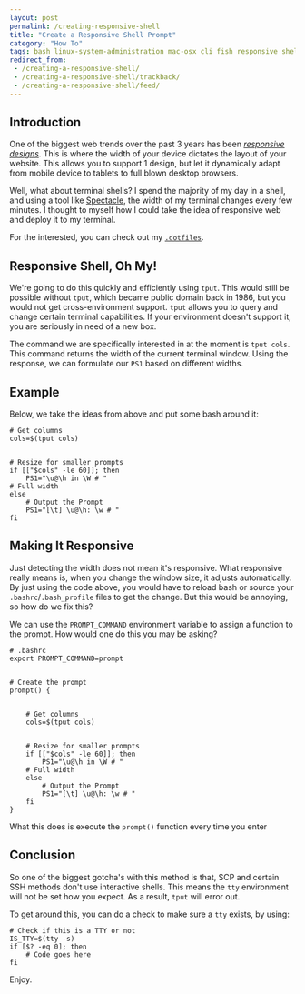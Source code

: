 ```yaml
---
layout: post
permalink: /creating-responsive-shell
title: "Create a Responsive Shell Prompt"
category: "How To"
tags: bash linux-system-administration mac-osx cli fish responsive shell terminal tput tty zsh
redirect_from:
 - /creating-a-responsive-shell/
 - /creating-a-responsive-shell/trackback/
 - /creating-a-responsive-shell/feed/ 
---
```

## Introduction

One of the biggest web trends over the past 3 years has been [_responsive designs_](http://www.smashingmagazine.com/responsive-web-design-guidelines-tutorials/). This is where the width of your device dictates the layout of your website. This allows you to support 1 design, but let it dynamically adapt from mobile device to tablets to full blown desktop browsers.

Well, what about terminal shells? I spend the majority of my day in a shell, and using a tool like [Spectacle](http://spectacleapp.com/), the width of my terminal changes every few minutes. I thought to myself how I could take the idea of responsive web and deploy it to my terminal.

For the interested, you can check out my [`.dotfiles`](https://github.com/mikemackintosh/dotfiles).

## Responsive Shell, Oh My!

We're going to do this quickly and efficiently using `tput`. This would still be possible without `tput`, which became public domain back in 1986, but you would not get cross-environment support. `tput` allows you to query and change certain terminal capabilities. If your environment doesn't support it, you are seriously in need of a new box.

The command we are specifically interested in at the moment is `tput cols`. This command returns the width of the current terminal window. Using the response, we can formulate our `PS1` based on different widths.

## Example

Below, we take the ideas from above and put some bash around it:

    # Get columns
    cols=$(tput cols)
    
    
    # Resize for smaller prompts
    if [["$cols" -le 60]]; then
        PS1="\u@\h in \W # "
    # Full width  
    else
        # Output the Prompt
        PS1="[\t] \u@\h: \w # "
    fi

## Making It Responsive

Just detecting the width does not mean it's responsive. What responsive really means is, when you change the window size, it adjusts automatically. By just using the code above, you would have to reload bash or source your `.bashrc`/`.bash_profile` files to get the change. But this would be annoying, so how do we fix this?

We can use the `PROMPT_COMMAND` environment variable to assign a function to the prompt. How would one do this you may be asking?

    # .bashrc
    export PROMPT_COMMAND=prompt
    
    
    # Create the prompt
    prompt() {
    
    
        # Get columns
        cols=$(tput cols)
    
    
        # Resize for smaller prompts
        if [["$cols" -le 60]]; then
            PS1="\u@\h in \W # "
        # Full width  
        else
            # Output the Prompt
            PS1="[\t] \u@\h: \w # "
        fi
    }

What this does is execute the `prompt()` function every time you enter

## Conclusion

So one of the biggest gotcha's with this method is that, SCP and certain SSH methods don't use interactive shells. This means the `tty` environment will not be set how you expect. As a result, `tput` will error out.

To get around this, you can do a check to make sure a `tty` exists, by using:

    # Check if this is a TTY or not
    IS_TTY=$(tty -s)
    if [$? -eq 0]; then
        # Code goes here
    fi

Enjoy.

